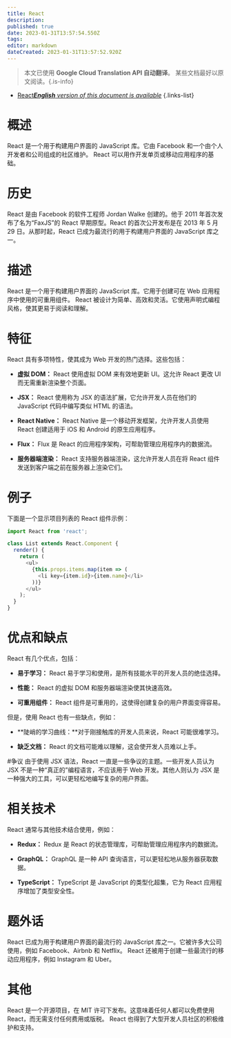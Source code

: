 ```yaml
---
title: React
description: 
published: true
date: 2023-01-31T13:57:54.550Z
tags: 
editor: markdown
dateCreated: 2023-01-31T13:57:52.920Z
---
```


> 本文已使用 **Google Cloud Translation API 自动翻译**。
某些文档最好以原文阅读。{.is-info}

- [React***English** version of this document is available*](/en/Knowledge-base/Dictionary/react)
{.links-list}


# 概述
React 是一个用于构建用户界面的 JavaScript 库。它由 Facebook 和一个由个人开发者和公司组成的社区维护。 React 可以用作开发单页或移动应用程序的基础。

# 历史
React 是由 Facebook 的软件工程师 Jordan Walke 创建的。他于 2011 年首次发布了名为“FaxJS”的 React 早期原型。React 的首次公开发布是在 2013 年 5 月 29 日。从那时起，React 已成为最流行的用于构建用户界面的 JavaScript 库之一。

# 描述
React 是一个用于构建用户界面的 JavaScript 库。它用于创建可在 Web 应用程序中使用的可重用组件。 React 被设计为简单、高效和灵活。它使用声明式编程风格，使其更易于阅读和理解。

# 特征
React 具有多项特性，使其成为 Web 开发的热门选择。这些包括：

- **虚拟 DOM：** React 使用虚拟 DOM 来有效地更新 UI。这允许 React 更改 UI 而无需重新渲染整个页面。

- **JSX：** React 使用称为 JSX 的语法扩展，它允许开发人员在他们的 JavaScript 代码中编写类似 HTML 的语法。

- **React Native：** React Native 是一个移动开发框架，允许开发人员使用 React 创建适用于 iOS 和 Android 的原生应用程序。

- **Flux：** Flux 是 React 的应用程序架构，可帮助管理应用程序内的数据流。

- **服务器端渲染：** React 支持服务器端渲染，这允许开发人员在将 React 组件发送到客户端之前在服务器上渲染它们。

# 例子
下面是一个显示项目列表的 React 组件示例：

```javascript
import React from 'react';

class List extends React.Component {
  render() {
    return (
      <ul>
        {this.props.items.map(item => (
          <li key={item.id}>{item.name}</li>
        ))}
      </ul>
    );
  }
}
```

# 优点和缺点
React 有几个优点，包括：

- **易于学习：** React 易于学习和使用，是所有技能水平的开发人员的绝佳选择。

- **性能：** React 的虚拟 DOM 和服务器端渲染使其快速高效。

- **可重用组件：** React 组件是可重用的，这使得创建复杂的用户界面变得容易。

但是，使用 React 也有一些缺点，例如：

- **陡峭的学习曲线：**对于刚接触库的开发人员来说，React 可能很难学习。

- **缺乏文档：** React 的文档可能难以理解，这会使开发人员难以上手。

#争议
由于使用 JSX 语法，React 一直是一些争议的主题。一些开发人员认为 JSX 不是一种“真正的”编程语言，不应该用于 Web 开发。其他人则认为 JSX 是一种强大的工具，可以更轻松地编写复杂的用户界面。

# 相关技术
React 通常与其他技术结合使用，例如：

- **Redux：** Redux 是 React 的状态管理库，可帮助管理应用程序内的数据流。

- **GraphQL：** GraphQL 是一种 API 查询语言，可以更轻松地从服务器获取数据。

- **TypeScript：** TypeScript 是 JavaScript 的类型化超集，它为 React 应用程序增加了类型安全性。

# 题外话
React 已成为用于构建用户界面的最流行的 JavaScript 库之一。它被许多大公司使用，例如 Facebook、Airbnb 和 Netflix。 React 还被用于创建一些最流行的移动应用程序，例如 Instagram 和 Uber。

# 其他
React 是一个开源项目，在 MIT 许可下发布。这意味着任何人都可以免费使用 React，而无需支付任何费用或版税。 React 也得到了大型开发人员社区的积极维护和支持。